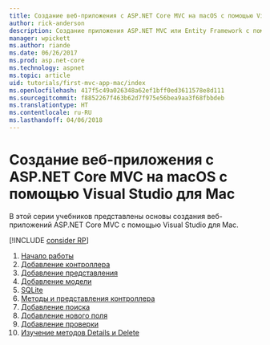 ```yaml
---
title: Создание веб-приложения с ASP.NET Core MVC на macOS с помощью Visual Studio для Mac
author: rick-anderson
description: Создание приложения ASP.NET MVC или Entity Framework с помощью Visual Studio для Mac
manager: wpickett
ms.author: riande
ms.date: 06/26/2017
ms.prod: asp.net-core
ms.technology: aspnet
ms.topic: article
uid: tutorials/first-mvc-app-mac/index
ms.openlocfilehash: 417f5c49a026348a62ef1bff0ed3611578e8d111
ms.sourcegitcommit: f8852267f463b62d7f975e56bea9aa3f68fbbdeb
ms.translationtype: HT
ms.contentlocale: ru-RU
ms.lasthandoff: 04/06/2018
---
```

# <a name="create-a-web-app-with-aspnet-core-mvc-on-macos-with-visual-studio-for-mac"></a>Создание веб-приложения с ASP.NET Core MVC на macOS с помощью Visual Studio для Mac

В этой серии учебников представлены основы создания веб-приложений ASP.NET Core MVC с помощью Visual Studio для Mac. 

[!INCLUDE [consider RP](../../includes/razor.md)]

1. [Начало работы](xref:tutorials/first-mvc-app-mac/start-mvc)
1. [Добавление контроллера](xref:tutorials/first-mvc-app-mac/adding-controller)
1. [Добавление представления](xref:tutorials/first-mvc-app-mac/adding-view)
1. [Добавление модели](xref:tutorials/first-mvc-app-mac/adding-model)
1. [SQLite](xref:tutorials/first-mvc-app-mac/working-with-sql)
1. [Методы и представления контроллера](xref:tutorials/first-mvc-app-mac/controller-methods-views)
1. [Добавление поиска](xref:tutorials/first-mvc-app-mac/search)
1. [Добавление нового поля](xref:tutorials/first-mvc-app-mac/new-field)
1. [Добавление проверки](xref:tutorials/first-mvc-app-mac/validation)
1. [Изучение методов Details и Delete](xref:tutorials/first-mvc-app/details)

